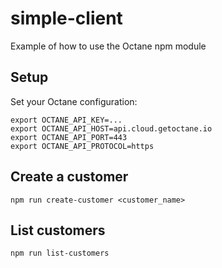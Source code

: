 # simple-client

Example of how to use the Octane npm module

## Setup

Set your Octane configuration:

```
export OCTANE_API_KEY=...
export OCTANE_API_HOST=api.cloud.getoctane.io
export OCTANE_API_PORT=443
export OCTANE_API_PROTOCOL=https
```

## Create a customer

```
npm run create-customer <customer_name>
```

## List customers

```
npm run list-customers
```
